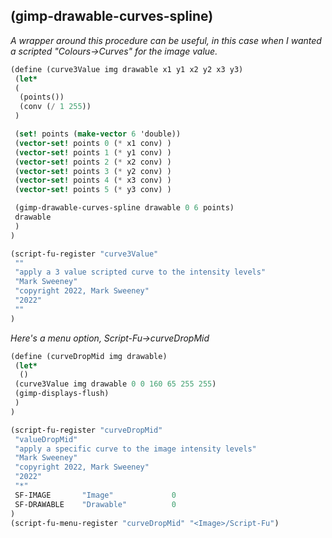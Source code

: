 ## (gimp-drawable-curves-spline)

*A wrapper around this procedure can be useful, in this case
when I wanted a scripted "Colours->Curves" for the image value.*

```scheme
(define (curve3Value img drawable x1 y1 x2 y2 x3 y3)
 (let*
 (
  (points())
  (conv (/ 1 255))
 )

 (set! points (make-vector 6 'double))
 (vector-set! points 0 (* x1 conv) )
 (vector-set! points 1 (* y1 conv) )
 (vector-set! points 2 (* x2 conv) )
 (vector-set! points 3 (* y2 conv) )
 (vector-set! points 4 (* x3 conv) )
 (vector-set! points 5 (* y3 conv) )

 (gimp-drawable-curves-spline drawable 0 6 points)
 drawable
 )
)

(script-fu-register "curve3Value"
 ""
 "apply a 3 value scripted curve to the intensity levels"
 "Mark Sweeney"
 "copyright 2022, Mark Sweeney"
 "2022"
 ""
)

```

*Here's a menu option, Script-Fu->curveDropMid*   


```scheme
(define (curveDropMid img drawable)
 (let*
  ()
 (curve3Value img drawable 0 0 160 65 255 255)
 (gimp-displays-flush)
 )
)

(script-fu-register "curveDropMid"
 "valueDropMid"
 "apply a specific curve to the image intensity levels"
 "Mark Sweeney"
 "copyright 2022, Mark Sweeney"
 "2022"
 "*"
 SF-IMAGE       "Image"             0
 SF-DRAWABLE    "Drawable"          0
)
(script-fu-menu-register "curveDropMid" "<Image>/Script-Fu")

```
